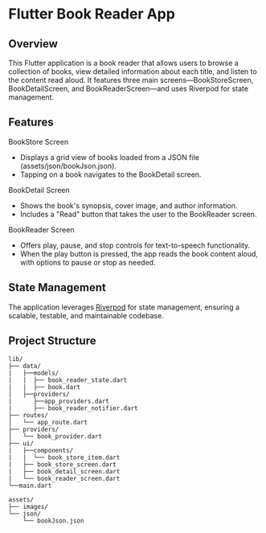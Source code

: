 # Flutter Book Reader App

## Overview

This Flutter application is a book reader that allows users to browse a collection of books, view detailed information about each title, and listen to the content read aloud. It features three main screens—BookStoreScreen, BookDetailScreen, and BookReaderScreen—and uses Riverpod for state management.

## Features

BookStore Screen
- Displays a grid view of books loaded from a JSON file (assets/json/bookJson.json).
- Tapping on a book navigates to the BookDetail screen.

BookDetail Screen
- Shows the book's synopsis, cover image, and author information.
- Includes a "Read" button that takes the user to the BookReader screen.

BookReader Screen
- Offers play, pause, and stop controls for text-to-speech functionality.
- When the play button is pressed, the app reads the book content aloud, with options to pause or stop as needed.

## State Management
The application leverages [Riverpod](https://riverpod.dev/) for state management, ensuring a scalable, testable, and maintainable codebase.

## Project Structure
```
lib/
├── data/
|   ├──models/
|   |  ├── book_reader_state.dart
|   |  ├── book.dart
│   ├──providers/
|      ├──app_providers.dart
|      ├── book_reader_notifier.dart 
├── routes/
│   └── app_route.dart    
├── providers/
│   └── book_provider.dart
├── ui/
|   ├──components/
|   |  └── book_store_item.dart
|   ├── book_store_screen.dart 
|   ├── book_detail_screen.dart
|   └── book_reader_screen.dart
└──main.dart

assets/
├── images/
└── json/
    └── bookJson.json
```





